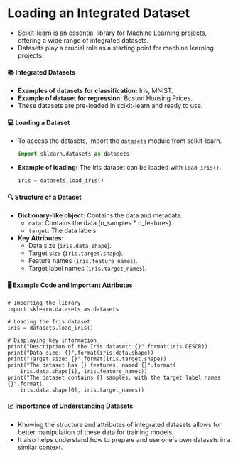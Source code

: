 # Loading an Integrated Dataset

- Scikit-learn is an essential library for Machine Learning projects, offering a wide range of integrated datasets.
- Datasets play a crucial role as a starting point for machine learning projects.

#### 📚 **Integrated Datasets**

- **Examples of datasets for classification:** Iris, MNIST.
- **Example of dataset for regression:** Boston Housing Prices.
- These datasets are pre-loaded in scikit-learn and ready to use.

#### 💻 **Loading a Dataset**

- To access the datasets, import the `datasets` module from scikit-learn.

  ```python
  import sklearn.datasets as datasets
  ```

- **Example of loading:** The Iris dataset can be loaded with `load_iris()`.

  ```python
  iris = datasets.load_iris()
  ```

#### 🔍 **Structure of a Dataset**

- **Dictionary-like object:** Contains the data and metadata.
    - `data`: Contains the data (n_samples * n_features).
    - `target`: The data labels.
- **Key Attributes:**
    - Data size (`iris.data.shape`).
    - Target size (`iris.target.shape`).
    - Feature names (`iris.feature_names`).
    - Target label names (`iris.target_names`).

#### 🖥️ **Example Code and Important Attributes**

```
# Importing the library
import sklearn.datasets as datasets

# Loading the Iris dataset
iris = datasets.load_iris()

# Displaying key information
print("Description of the Iris dataset: {}".format(iris.DESCR))
print("Data size: {}".format(iris.data.shape))
print("Target size: {}".format(iris.target.shape))
print("The dataset has {} features, named {}".format(
    iris.data.shape[1], iris.feature_names))
print("The dataset contains {} samples, with the target label names {}".format(
    iris.data.shape[0], iris.target_names))
```

#### 📈 **Importance of Understanding Datasets**

- Knowing the structure and attributes of integrated datasets allows for better manipulation of these data for
  training models.
- It also helps understand how to prepare and use one's own datasets in a similar context.
